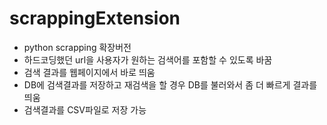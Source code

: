 # scrappingExtension
 - python scrapping 확장버전
  - 하드코딩했던 url을 사용자가 원하는 검색어를 포함할 수 있도록 바꿈
  - 검색 결과를 웹페이지에서 바로 띄움
  - DB에 검색결과를 저장하고 재검색을 할 경우 DB를 불러와서 좀 더 빠르게 결과를 띄움
  - 검색결과를 CSV파일로 저장 가능 
 
